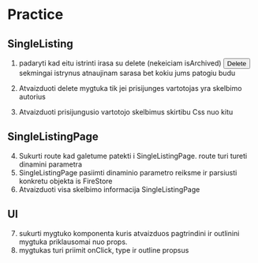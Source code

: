 # Practice

## SingleListing

1. padaryti kad eitu istrinti irasa su delete (nekeiciam isArchived)
   <button className='border-[1px] px-3 py-1 bg-red-400 rounded-lg'>Delete</button>
   sekmingai istrynus atnaujinam sarasa bet kokiu jums patogiu budu

2. Atvaizduoti delete mygtuka tik jei prisijunges vartotojas yra skelbimo autorius
3. Atvaizduoti prisijungusio vartotojo skelbimus skirtibu Css nuo kitu

## SingleListingPage

4. Sukurti route kad galetume patekti i SingleListingPage. route turi tureti dinamini parametra
5. SingleListingPage pasiimti dinaminio parametro reiksme ir parsiusti konkretu objekta is FireStore
6. Atvaizduoti visa skelbimo informacija SingleListingPage

## UI

7. sukurti mygtuko komponenta kuris atvaizduos pagtrindini ir outlinini mygtuka priklausomai nuo props.
8. mygtukas turi priimit onClick, type ir outline propsus
